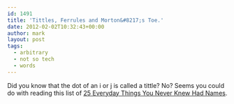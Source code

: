 ```yaml
---
id: 1491
title: 'Tittles, Ferrules and Morton&#8217;s Toe.'
date: 2012-02-02T10:32:43+00:00
author: mark
layout: post
tags:
  - arbitrary
  - not so tech
  - words
---
```

Did you know that the dot of an i or j is called a tittle? No? Seems you could do with reading this list of [25 Everyday Things You Never Knew Had Names](http://www.buzzfeed.com/daves4/25-everyday-things-you-never-knew-had-names).

&nbsp;